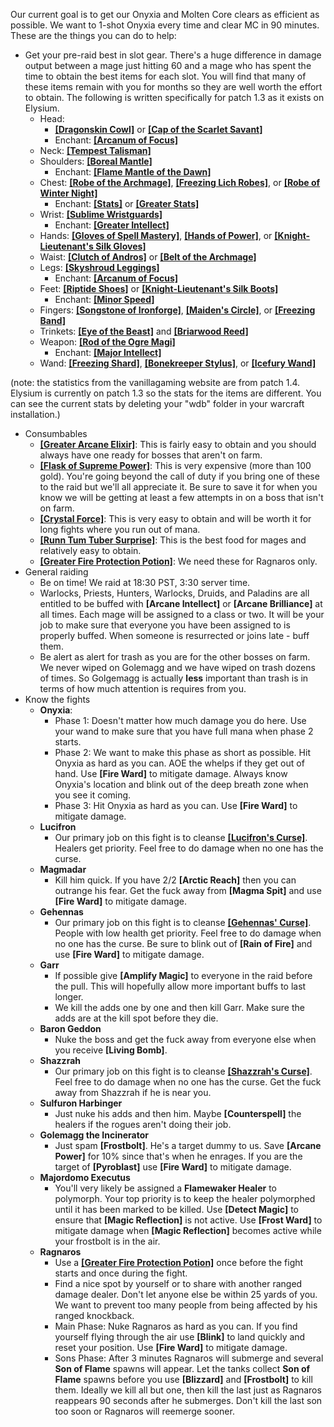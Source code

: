 Our current goal is to get our Onyxia and Molten Core clears as efficient as possible.  We want to 1-shot Onyxia every time and clear MC in 90 minutes.  These are the things you can do to help:

  * Get your pre-raid best in slot gear.  There's a huge difference in damage output between a mage just hitting 60 and a mage who has spent the time to obtain the best items for each slot.  You will find that many of these items remain with you for months so they are well worth the effort to obtain.  The following is written specifically for patch 1.3 as it exists on Elysium.
    * Head:
      * **[\[Dragonskin Cowl\]](http://db.vanillagaming.org/?item=22225)** or **[\[Cap of the Scarlet Savant\]](http://db.vanillagaming.org/?item=12752)**
      * Enchant: **[\[Arcanum of Focus\]](http://db.vanillagaming.org/?item=18330)**
    * Neck: **[\[Tempest Talisman\]](http://db.vanillagaming.org/?item=18317)**
    * Shoulders: **[\[Boreal Mantle\]](http://db.vanillagaming.org/?item=11782)**
      * Enchant: **[\[Flame Mantle of the Dawn\]](http://db.vanillagaming.org/?item=18169)**
    * Chest: **[\[Robe of the Archmage\]](http://db.vanillagaming.org/?item=14152)**, **[\[Freezing Lich Robes\]](http://db.vanillagaming.org/?item=14340)**, or **[\[Robe of Winter Night\]](http://db.vanillagaming.org/?item=14136)**
      * Enchant: **[\[Stats\]](http://db.vanillagaming.org/?spell=13941)** or **[\[Greater Stats\]](http://db.vanillagaming.org/?spell=20025)**
    * Wrist: **[\[Sublime Wristguards\]](http://db.vanillagaming.org/?item=18497)**
      * Enchant: **[\[Greater Intellect\]](http://db.vanillagaming.org/?spell=20008)**
    * Hands: **[\[Gloves of Spell Mastery\]](http://db.vanillagaming.org/?item=14146)**, **[\[Hands of Power\]](http://db.vanillagaming.org/?item=13253)**, or **[\[Knight-Lieutenant's Silk Gloves\]](http://db.vanillagaming.org/?item=16391)**
    * Waist: **[\[Clutch of Andros\]](http://db.vanillagaming.org/?item=13956)** or **[\[Belt of the Archmage\]](http://db.vanillagaming.org/?item=18405)**
    * Legs: **[\[Skyshroud Leggings\]](http://db.vanillagaming.org/?item=13170)**
      * Enchant: **[\[Arcanum of Focus\]](http://db.vanillagaming.org/?item=18330)**
    * Feet: **[\[Riptide Shoes\]](http://db.vanillagaming.org/?item=18307)** or **[\[Knight-Lieutenant's Silk Boots\]](http://db.vanillagaming.org/?item=16369)**
      * Enchant: **[\[Minor Speed\]](http://db.vanillagaming.org/?spell=13890)**
    * Fingers: **[\[Songstone of Ironforge\]](http://db.vanillagaming.org/?item=12543)**, **[\[Maiden's Circle\]](http://db.vanillagaming.org/?item=13001)**, or **[\[Freezing Band\]](http://db.vanillagaming.org/?item=942)**
    * Trinkets: **[\[Eye of the Beast\]](http://db.vanillagaming.org/?item=13968)** and **[\[Briarwood Reed\]](http://db.vanillagaming.org/?item=12930)**
    * Weapon: **[\[Rod of the Ogre Magi\]](http://db.vanillagaming.org/?item=18534)**
      * Enchant: **[\[Major Intellect\]](http://db.vanillagaming.org/?spell=20084)**
    * Wand: **[\[Freezing Shard\]](http://db.vanillagaming.org/?item=10572)**, **[\[Bonekreeper Stylus\]](http://db.vanillagaming.org/?item=18534)**, or **[\[Icefury Wand\]](http://db.vanillagaming.org/?item=7514)**

 (note: the statistics from the vanillagaming website are from patch 1.4.  Elysium is currently on patch 1.3 so the stats for the items are different. You can see the current stats by deleting your "wdb" folder in your warcraft installation.)

  * Consumbables
    * **[\[Greater Arcane Elixir\]](http://db.vanillagaming.org/?item=13454)**:  This is fairly easy to obtain and you should always have one ready for bosses that aren't on farm.
    * **[\[Flask of Supreme Power\]](http://db.vanillagaming.org/?item=13512)**:  This is very expensive (more than 100 gold).  You're going beyond the call of duty if you bring one of these to the raid but we'll all appreciate it.  Be sure to save it for when you know we will be getting at least a few attempts in on a boss that isn't on farm.
    * **[\[Crystal Force\]](http://db.vanillagaming.org/?item=11563)**: This is very easy to obtain and will be worth it for long fights where you run out of mana.
    * **[\[Runn Tum Tuber Surprise\]](http://db.vanillagaming.org/?item=18254)**:  This is the best food for mages and relatively easy to obtain.
    * **[\[Greater Fire Protection Potion\]](http://db.vanillagaming.org/?item=13457)**:  We need these for Ragnaros only.
  * General raiding
     * Be on time!  We raid at 18:30 PST, 3:30 server time.
     * Warlocks, Priests, Hunters, Warlocks, Druids, and Paladins are all entitled to be buffed with **[Arcane Intellect]** or **[Arcane Brilliance]** at all times.  Each mage will be assigned to a class or two.  It will be your job to make sure that everyone you have been assigned to is properly buffed.  When someone is resurrected or joins late - buff them.
     *  Be alert as alert for trash as you are for the other bosses on farm.  We never wiped on Golemagg and we have wiped on trash dozens of times.  So Golgemagg is actually **less** important than trash is in terms of how much attention is requires from you.
  * Know the fights
     * **Onyxia**:
       * Phase 1: Doesn't matter how much damage you do here.  Use your wand to make sure that you have full mana when phase 2 starts.
       * Phase 2: We want to make this phase as short as possible.  Hit Onyxia as hard as you can.  AOE the whelps if they get out of hand.  Use **[Fire Ward]** to mitigate damage.  Always know Onyxia's location and blink out of the deep breath zone when you see it coming.
       * Phase 3: Hit Onyxia as hard as you can.  Use **[Fire Ward]** to mitigate damage.
     * **Lucifron**
       * Our primary job on this fight is to cleanse **[\[Lucifron's Curse\]](http://db.vanillagaming.org/?spell=19703)**. Healers get priority. Feel free to do damage when no one has the curse.
     * **Magmadar**
       * Kill him quick.  If you have 2/2 **[Arctic Reach]** then you can outrange his fear.  Get the fuck away from **[Magma Spit]** and use **[Fire Ward]** to mitigate damage. 
     * **Gehennas**
       * Our primary job on this fight is to cleanse **[\[Gehennas' Curse\]](http://db.vanillagaming.org/?spell=19716)**.  People with low health get priority.  Feel free to do damage when no one has the curse.  Be sure to blink out of **[Rain of Fire]** and use **[Fire Ward]** to mitigate damage.
     * **Garr**
       * If possible give **[Amplify Magic]** to everyone in the raid before the pull.  This will hopefully allow more important buffs to last longer.
       * We kill the adds one by one and then kill Garr.  Make sure the adds are at the kill spot before they die.
     * **Baron Geddon**
       * Nuke the boss and get the fuck away from everyone else when you receive **[Living Bomb\]**.
     * **Shazzrah**
       * Our primary job on this fight is to cleanse **[\[Shazzrah's Curse\]](http://db.vanillagaming.org/?spell=19713)**.  Feel free to do damage when no one has the curse.  Get the fuck away from Shazzrah if he is near you.
     * **Sulfuron Harbinger**
       * Just nuke his adds and then him.  Maybe **[Counterspell]** the healers if the rogues aren't doing their job.
     * **Golemagg the Incinerator**
       * Just spam **[Frostbolt]**.  He's a target dummy to us.  Save **[Arcane Power]** for 10% since that's when he enrages.  If you are the target of **[Pyroblast]** use **[Fire Ward]** to mitigate damage.
     * **Majordomo Executus**
       * You'll very likely be assigned a **Flamewaker Healer** to polymorph.  Your top priority is to keep the healer polymorphed until it has been marked to be killed.  Use **[Detect Magic]** to ensure that **[Magic Reflection]** is not active.  Use **[Frost Ward]** to mitigate damage when **[Magic Reflection]** becomes active while your frostbolt is in the air.
     * **Ragnaros**
       * Use a **[\[Greater Fire Protection Potion\]](http://db.vanillagaming.org/?item=13457)** once before the fight starts and once during the fight.
       * Find a nice spot by yourself or to share with another ranged damage dealer.  Don't let anyone else be within 25 yards of you.  We want to prevent too many people from being affected by his ranged knockback.
       * Main Phase:  Nuke Ragnaros as hard as you can. If you find yourself flying through the air use **[Blink]** to land quickly and reset your position.  Use **[Fire Ward]** to mitigate damage.
       * Sons Phase:  After 3 minutes Ragnaros will submerge and several **Son of Flame** spawns will appear.  Let the tanks collect **Son of Flame** spawns before you use **[Blizzard]** and **[Frostbolt]** to kill them. Ideally we kill all but one, then kill the last just as Ragnaros reappears 90 seconds after he submerges.  Don't kill the last son too soon or Ragnaros will reemerge sooner.

